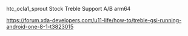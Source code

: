 htc_ocla1_sprout  Stock Treble Support A/B arm64

https://forum.xda-developers.com/u11-life/how-to/treble-gsi-running-android-one-8-1-t3823015